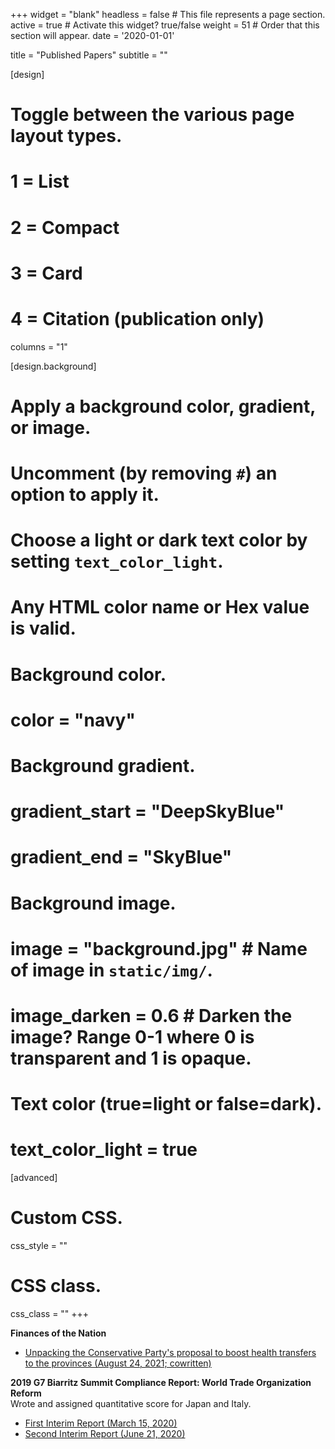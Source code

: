 +++
widget = "blank" 
headless = false  # This file represents a page section.
active = true  # Activate this widget? true/false
weight = 51  # Order that this section will appear.
date = '2020-01-01'

title = "Published Papers"
subtitle = ""
  
[design]
  # Toggle between the various page layout types.
  #   1 = List
  #   2 = Compact
  #   3 = Card
  #   4 = Citation (publication only)
 columns = "1"
  
[design.background]
  # Apply a background color, gradient, or image.
  #   Uncomment (by removing `#`) an option to apply it.
  #   Choose a light or dark text color by setting `text_color_light`.
  #   Any HTML color name or Hex value is valid.
  
  # Background color.
  # color = "navy"
  
  # Background gradient.
  # gradient_start = "DeepSkyBlue"
  # gradient_end = "SkyBlue"
  
  # Background image.
  # image = "background.jpg"  # Name of image in `static/img/`.
  # image_darken = 0.6  # Darken the image? Range 0-1 where 0 is transparent and 1 is opaque.

  # Text color (true=light or false=dark).
  # text_color_light = true  
  
[advanced]
 # Custom CSS. 
 css_style = ""
 
 # CSS class.
 css_class = ""
+++

**Finances of the Nation**
- [Unpacking the Conservative Party's proposal to boost health transfers to the provinces (August 24, 2021; cowritten)](https://financesofthenation.ca/2021/08/24/unpacking-the-conservative-partys-proposal-to-boost-health-transfers-to-the-provinces/)


**2019 G7 Biarritz Summit Compliance Report: World Trade Organization Reform**    
Wrote and assigned quantitative score for Japan and Italy.

  - [First Interim Report (March 15, 2020)](http://www.g7.utoronto.ca/evaluations/2019compliance-interim/14-2019-G7-interim-compliance-WTO.pdf)
  - [Second Interim Report (June 21, 2020)](http://www.g7.utoronto.ca/evaluations/2019compliance-interim-2/14-2019-G7-2nd-interim-compliance-WTO.pdf)

